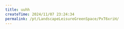 ```yaml
---
title: uuhh
createTime: 2024/11/07 23:24:34
permalink: /pt/LandscapeLeisureGreenSpace/PxT6xriH/
---
```

